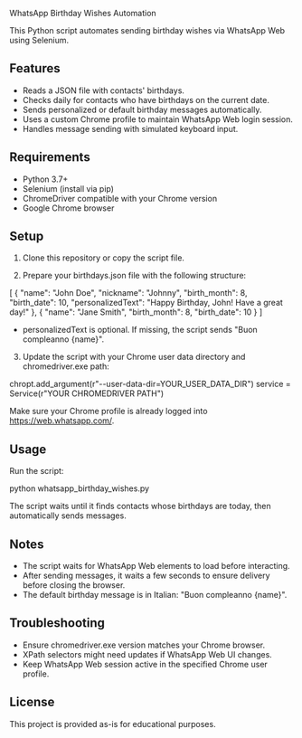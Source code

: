 WhatsApp Birthday Wishes Automation

This Python script automates sending birthday wishes via WhatsApp Web using Selenium.

Features
--------
- Reads a JSON file with contacts' birthdays.
- Checks daily for contacts who have birthdays on the current date.
- Sends personalized or default birthday messages automatically.
- Uses a custom Chrome profile to maintain WhatsApp Web login session.
- Handles message sending with simulated keyboard input.

Requirements
------------
- Python 3.7+
- Selenium (install via pip)
- ChromeDriver compatible with your Chrome version
- Google Chrome browser

Setup
-----
1. Clone this repository or copy the script file.

2. Prepare your birthdays.json file with the following structure:

[
  {
    "name": "John Doe",
    "nickname": "Johnny",
    "birth_month": 8,
    "birth_date": 10,
    "personalizedText": "Happy Birthday, John! Have a great day!"
  },
  {
    "name": "Jane Smith",
    "birth_month": 8,
    "birth_date": 10
  }
]

- personalizedText is optional. If missing, the script sends "Buon compleanno {name}".

3. Update the script with your Chrome user data directory and chromedriver.exe path:

chropt.add_argument(r"--user-data-dir=YOUR_USER_DATA_DIR")
service = Service(r"YOUR CHROMEDRIVER PATH")

Make sure your Chrome profile is already logged into https://web.whatsapp.com/.

Usage
-----
Run the script:

python whatsapp_birthday_wishes.py

The script waits until it finds contacts whose birthdays are today, then automatically sends messages.

Notes
-----
- The script waits for WhatsApp Web elements to load before interacting.
- After sending messages, it waits a few seconds to ensure delivery before closing the browser.
- The default birthday message is in Italian: "Buon compleanno {name}".

Troubleshooting
---------------
- Ensure chromedriver.exe version matches your Chrome browser.
- XPath selectors might need updates if WhatsApp Web UI changes.
- Keep WhatsApp Web session active in the specified Chrome user profile.

License
-------
This project is provided as-is for educational purposes.
